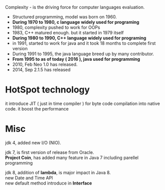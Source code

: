 Complexity - is the driving force for computer languages evaluation.

* Structured programming, model was born on 1960.
* **During 1970 to 1980, c language widely used for programing**
* 1980, complexity pushed to work for OOPs
* 1983, C++ matured enough. but it started in 1979 itself
* **During 1980 to 1990, C++ language widely used for programing** 
* in 1991, started to work for java and it took 18 months to complete first version
* During 1991 to 1995, the java language breed up by many contributor.
* **From 1995 to as of today \( 2016 \), java used for programming**
* 2010,  Feb Neo 1.0 has released.
* 2014,  Sep 2.1.5 has released

# HotSpot technology

it introduce JIT \( just in time compiler \) for byte code compilation into native code. it boost the performance

# Misc

jdk 4, added new I/O \(NIO\).

jdk 7, is first version of release from Oracle.  
**Project Coin**, has added many feature in Java 7 including parellel programming

jdk 8, addition of **lambda**, is major impact in Java 8.  
new Date and Time API  
new default method introduce in **Interface**

